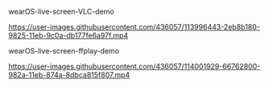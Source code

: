 wearOS-live-screen-VLC-demo

https://user-images.githubusercontent.com/436057/113996443-2eb8b180-9825-11eb-9c0a-db177fe6a97f.mp4

wearOS-live-screen-ffplay-demo

https://user-images.githubusercontent.com/436057/114001929-66762800-982a-11eb-874a-8dbca815f807.mp4

